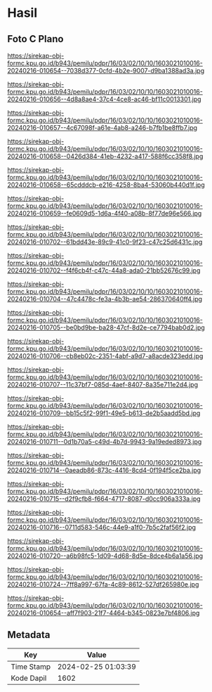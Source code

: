 # Hasil

## Foto C Plano

https://sirekap-obj-formc.kpu.go.id/b943/pemilu/pdpr/16/03/02/10/10/1603021010016-20240216-010654--7038d377-0cfd-4b2e-9007-d9ba1388ad3a.jpg

https://sirekap-obj-formc.kpu.go.id/b943/pemilu/pdpr/16/03/02/10/10/1603021010016-20240216-010656--4d8a8ae4-37c4-4ce8-ac46-bf11c0013301.jpg

https://sirekap-obj-formc.kpu.go.id/b943/pemilu/pdpr/16/03/02/10/10/1603021010016-20240216-010657--4c67098f-a61e-4ab8-a246-b7fb1be8ffb7.jpg

https://sirekap-obj-formc.kpu.go.id/b943/pemilu/pdpr/16/03/02/10/10/1603021010016-20240216-010658--0426d384-41eb-4232-a417-588f6cc358f8.jpg

https://sirekap-obj-formc.kpu.go.id/b943/pemilu/pdpr/16/03/02/10/10/1603021010016-20240216-010658--65cdddcb-e216-4258-8ba4-53060b440d1f.jpg

https://sirekap-obj-formc.kpu.go.id/b943/pemilu/pdpr/16/03/02/10/10/1603021010016-20240216-010659--fe0609d5-1d6a-4f40-a08b-8f77de96e566.jpg

https://sirekap-obj-formc.kpu.go.id/b943/pemilu/pdpr/16/03/02/10/10/1603021010016-20240216-010702--61bdd43e-89c9-41c0-9f23-c47c25d6431c.jpg

https://sirekap-obj-formc.kpu.go.id/b943/pemilu/pdpr/16/03/02/10/10/1603021010016-20240216-010702--f4f6cb4f-c47c-44a8-ada0-21bb52676c99.jpg

https://sirekap-obj-formc.kpu.go.id/b943/pemilu/pdpr/16/03/02/10/10/1603021010016-20240216-010704--47c4478c-fe3a-4b3b-ae54-286370640ff4.jpg

https://sirekap-obj-formc.kpu.go.id/b943/pemilu/pdpr/16/03/02/10/10/1603021010016-20240216-010705--be0bd9be-ba28-47cf-8d2e-ce7794bab0d2.jpg

https://sirekap-obj-formc.kpu.go.id/b943/pemilu/pdpr/16/03/02/10/10/1603021010016-20240216-010706--cb8eb02c-2351-4abf-a9d7-a8acde323edd.jpg

https://sirekap-obj-formc.kpu.go.id/b943/pemilu/pdpr/16/03/02/10/10/1603021010016-20240216-010707--11c37bf7-085d-4aef-8407-8a35e711e2d4.jpg

https://sirekap-obj-formc.kpu.go.id/b943/pemilu/pdpr/16/03/02/10/10/1603021010016-20240216-010709--bb15c5f2-99f1-49e5-b613-de2b5aadd5bd.jpg

https://sirekap-obj-formc.kpu.go.id/b943/pemilu/pdpr/16/03/02/10/10/1603021010016-20240216-010711--0d1b70a5-c49d-4b7d-9943-9a19eded8973.jpg

https://sirekap-obj-formc.kpu.go.id/b943/pemilu/pdpr/16/03/02/10/10/1603021010016-20240216-010714--0aeadb86-873c-4416-8cd4-0f194f5ce2ba.jpg

https://sirekap-obj-formc.kpu.go.id/b943/pemilu/pdpr/16/03/02/10/10/1603021010016-20240216-010715--d2f9cfb8-f664-4717-8087-d0cc906a333a.jpg

https://sirekap-obj-formc.kpu.go.id/b943/pemilu/pdpr/16/03/02/10/10/1603021010016-20240216-010716--0711d583-546c-44e9-a1f0-7b5c2faf56f2.jpg

https://sirekap-obj-formc.kpu.go.id/b943/pemilu/pdpr/16/03/02/10/10/1603021010016-20240216-010720--a6b98fc5-1d09-4d68-8d5e-8dce4b6a1a56.jpg

https://sirekap-obj-formc.kpu.go.id/b943/pemilu/pdpr/16/03/02/10/10/1603021010016-20240216-010724--7ff8a997-67fa-4c89-8612-527df265980e.jpg

https://sirekap-obj-formc.kpu.go.id/b943/pemilu/pdpr/16/03/02/10/10/1603021010016-20240216-010654--aff7f903-21f7-4464-b345-0823e7bf4806.jpg


## Metadata

| Key        | Value               |
| ---------- | ------------------- |
| Time Stamp | 2024-02-25 01:03:39 |
| Kode Dapil | 1602                |



